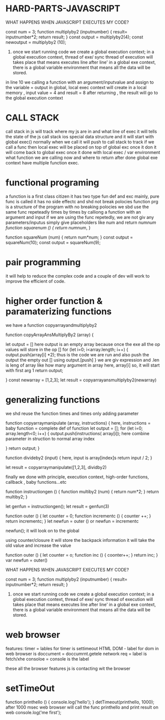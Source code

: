 # HARD-PARTS-JAVASCRIPT

WHAT HAPPENS WHEN JAVASCRIPT EXECUTES MY CODE?

const num = 3;
function multiplyby2 (inputnumber) {
   result= inputnumber*2;
   return result;
}
const output = multiplyby2(4);
const newoutput = multiplyby2 (10);

1. once we start running code we create a global execution context;
in a global execution context, thread of exe/ sync thread of execution will takes place that means executes line after line'
in a global exe context, there is a global variable environment that means all the data will be stored.

in line 10 we calling a function with an argument/inputvalue and assign to the variable = output 
in global, local exec context will create in a local memory , input value = 4 and result = 8 
after returning , the result will go to the global execution context

# CALL STACK
call stack in js will track where my js are in and what line of exec
it will tells the state of the js
call stack ios special data structure and it will start with global exec()
normally when we call it will push to call stack to track
if we call a func then local exec will be placed on top of global exc once it don 
it will come back to global exec once it done with local exec / var environment
what function we are calling now and where to return after done 
global exe context have multiple function exec.

# functional programing
a function is a first class citizen it has two type  fun def and exc
mainly, pure func is called it has no side effectc and shd not break polocies
function prg is a structure of the program with no breaking polocies
we sbd use the same func repeteadly times by times by calliong a function with an argument and input 
if we are using the func repetedly, we are not giv any parameters/inputus simply give placeholders like num and return num*num
function squarenum () {
   return num*num,
}

<!-- repedetdly using functions -->
function squareNum (num) {
   return num*num;
}
const output = squareNum(10);
const output = squareNum(9);

# pair programming

it will help to reduce the complex code and a couple of dev will work to improve the efficient of code.

#  higher order function & paramaterizing functions
we have a function copyarrayandmultiplyby2

function copyArrayAnsMultiplyBy2 (array) {
   <!--  in the array parameter we are giving newarray arguments1,2,3 -->
   let output = []    here output is an empty array because once the exe all the op values will store in the op []
   for (let i=0; i<array.length; i++) {
           output.push(array[i] *2);           thus is the code we are run and also push the output the empty out [] using output.[push] 
   }  we are giv expression and .len is leng of array like how many argument in array here, array[i] so, it will start with first arg 1
   return output;
   <!--  so, finally we are returning the output array to the global exc which is result -->
} 
const newarray = [1,2,3];
let result = copyarrayansmultiplyby2(newarray)

# generalizing functions
we shd reuse the function times and times only adding parameter

function copyarraymanipulate (array, instructions) {       here, instructions = baby function = complete def of function 
   let output = [];
   for (let i=0; array.length<0; i++) {
     output.push(instructions( array[i]);   here combine parameter in struction to normal array index 

   }
   return output;
}

function divideby2 (input) {    here, input is array[index]s
       return input / 2;
}
<!--  finally it will push all the output to tthe label resul of copyarray -->
let result = copyarraymanipulate([1,2,3], dividby2)

finally we done with principle, execution context, high-order functions, callback , baby functions...etc


<!--  example calling a fun with arg -->

function instructiongen () {
   function multiby2 (num) {
      return num*2;
   }
   return multiby2;
}

let genfun = instructiongen();
let result = genfun(3)

<!--  closure without retun the dec fun inside  because we are declaring counter in global so we will return the dec fun outside  -->
function outer () {
   let counter = 0;
   function incrementc () {
      counter ++;
   }
   return incrementc;
}
let newfun = outer ()  or newfun = incrementc

<!--  what happen if we exc newfun again -->
newfun();    it will look on to the global 

using counter/closure it will store the backpack information it will take the old value and increase the value

function  outer () {
   let counter = o;
   function inc () {
      coonter++;
   }
   return inc;
}
var newfun = outer()

WHAT HAPPENS WHEN JAVASCRIPT EXECUTES MY CODE?

const num = 3;
function multiplyby2 (inputnumber) {
   result= inputnumber*2;
   return result;
}
1. once we start running code we create a global execution context;
in a global execution context, thread of exe/ sync thread of execution will takes place that means executes line after line'
in a global exe context, there is a global variable environment that means all the data will be stored.

# web browser 

features: 
timer = lables for timer is settimeout
HTML DOM - label for dom in web browser is doccument = doccumrnt.getele
network req = label is fetch/xhe
consoloe = console is the label 

these all the browser features js is contacting wit the browser

# setTimeOut

function printhello () {
   console.log('hello');
}
detTimeout(printhello, 1000);   after 1000 msec web browser will call the func printhello and print result on web
console.log('me first');
